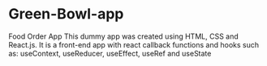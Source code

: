 # Green-Bowl-app
Food Order App
This dummy app was created using HTML, CSS and React.js. It is a front-end app with react callback functions and hooks such as: useContext, useReducer, useEffect, useRef and useState
